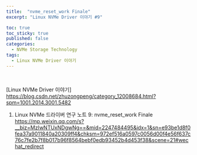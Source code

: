 ```yaml
---
title:  "nvme_reset_work Finale"
excerpt: "Linux NVMe Driver 이야기 #9"

toc: true
toc_sticky: true
published: false
categories:
  - NVMe Storage Technology
tags:
  - Linux NVMe Driver 이야기
---
```


<br>

[Linux NVMe Driver 이야기] https://blog.csdn.net/zhuzongpeng/category_12008684.html?spm=1001.2014.3001.5482
1. Linux NVMe 드라이버 연구 노트 9: nvme_reset_work Finale
https://mp.weixin.qq.com/s?__biz=MzIwNTUxNDgwNg==&mid=2247484495&idx=1&sn=e93be1d8f0fea37a9011840a20309ff4&chksm=972ef516a0597c0056d00f4e56f637c76c7fe2b7f8b017b96f8564bebf0edb93452b4d453f38&scene=21#wechat_redirect
